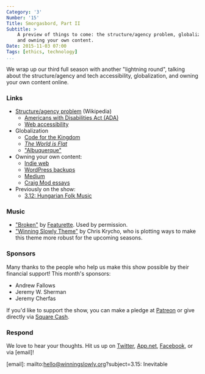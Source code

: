```yaml
---
Category: '3'
Number: '15'
Title: Smorgasbord, Part II
Subtitle: >
    A preview of things to come: the structure/agency problem, globalization,
    and owning your own content.
Date: 2015-11-03 07:00
Tags: [ethics, technology]
...
```


We wrap up our third full season with another "lightning round", talking about
the structure/agency and tech accessibility, globalization, and owning your own
content online.


### Links

  - [Structure/agency problem][wiki] (Wikipedia)
      + [Americans with Disabilities Act (ADA)][ADA]
      + [Web accessibility][accessibility]
  - Globalization
      + [Code for the Kingdom][cftk]
      + [_The World is Flat_][friedman]
      + ["Albuquerque"][weird al]
  - Owning your own content:
      + [Indie web][indie]
      + [WordPress backups][backups]
      + [Medium][medium]
      + [Craig Mod essays][mod]
  - Previously on the show:
      + [3.12: Hungarian Folk Music][3.12]

[wiki]: https://en.wikipedia.org/wiki/Structure_and_agency
[ADA]: http://www.dol.gov/dol/topic/disability/ada.htm
[accessibility]: http://www.w3.org/standards/webdesign/accessibility
[cftk]: http://www.codeforthekingdom.org/index.html
[friedman]: http://www.thomaslfriedman.com/bookshelf/the-world-is-flat
[weird al]: https://www.youtube.com/watch?v=1765UzjAQxI
[indie]: http://indiewebcamp.com
[backups]: https://codex.wordpress.org/WordPress_Backups
[medium]: https://medium.com/winning-slowly
[mod]: http://craigmod.com/sputnik/
[3.12]: http://www.winningslowly.org/3.12/


### Music

  - ["Broken"](https://soundcloud.com/featurettemusic/broken) by
    [Featurette](http://featurettemusic.com). Used by permission.
  - ["Winning Slowly Theme"](//soundcloud.com/chriskrycho/winning-slowly)
    by Chris Krycho, who is plotting ways to make this theme more robust for the
    upcoming seasons.


### Sponsors

Many thanks to the people who help us make this show possible by their financial
support! This month's sponsors:

  - Andrew Fallows
  - Jeremy W. Sherman
  - Jeremy Cherfas

If you'd like to support the show, you can make a pledge at [Patreon] or give
directly via [Square Cash].

[Patreon]: //www.patreon.com/winningslowly
[Square Cash]: //cash.me/$winningslowly


### Respond

We love to hear your thoughts. Hit us up on [Twitter], [App.net], [Facebook], or
via [email]!

[Twitter]: //www.twitter.com/winningslowly
[App.net]: //www.twitter.com/winningslowly
[Facebook]: //www.facebook.com/winningslowlypodcast
[email]: mailto:hello@winningslowly.org?subject=3.15: Inevitable
